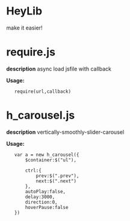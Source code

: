 # HeyLib
make it easier!

# require.js

   **description**
   async load jsfile with callback

   **Usage:**
   ```
      require(url,callback)
   ```

# h_carousel.js

   **description**
    vertically-smoothly-slider-carousel

   **Usage:**
   
       var a = new h_carousel({
           $container:$("ul"),
           
           ctrl:{
               prev:$(".prev"),
               next:$(".next")
           },
           autoPlay:false,
           delay:3000,
           direction:0,
           hoverPause:false
       })
    
